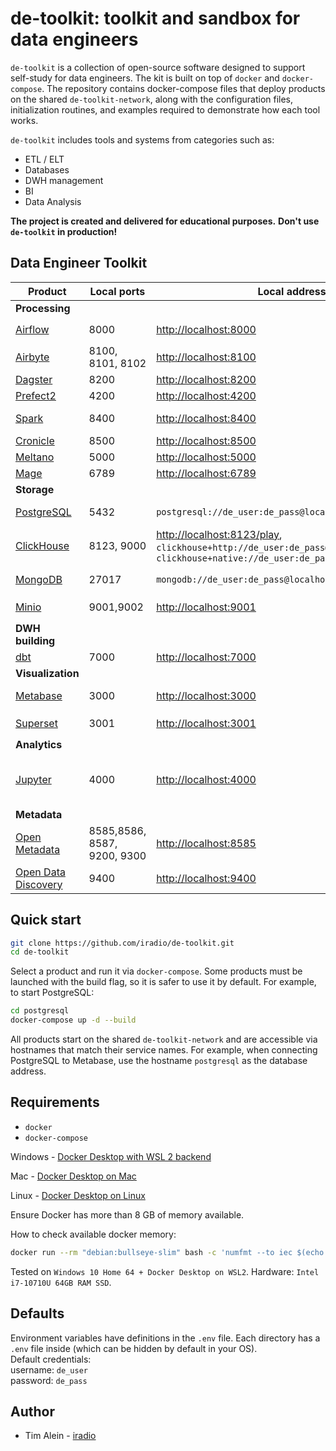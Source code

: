 # de-toolkit: toolkit and sandbox for data engineers
`de-toolkit` is a collection of open-source software designed to support self-study for data engineers. The kit is built on top of `docker` and `docker-compose`.
The repository contains docker-compose files that deploy products on the shared `de-toolkit-network`, along with the configuration files, initialization routines, and examples required to demonstrate how each tool works.

`de-toolkit` includes tools and systems from categories such as:
- ETL / ELT
- Databases
- DWH management
- BI
- Data Analysis

**The project is created and delivered for educational purposes.**
**Don't use `de-toolkit` in production!**

## Data Engineer Toolkit
| Product | Local ports | Local address | Credentials | Internal hostname |
| --- | --- | --- | --- | --- | 
| **Processing** |
| [Airflow](./airflow) | 8000 | [http://localhost:8000](http://localhost:8000) | l: `de_user`, p: `de_pass` | airflow* |
| [Airbyte](./airbyte) | 8100, 8101, 8102 | [http://localhost:8100](http://localhost:8100)|  l: `de_user`, p: `de_pass`  | airbyte* |
| [Dagster](./dagster) | 8200 | [http://localhost:8200](http://localhost:8200)| *no auth* | dagster |
| [Prefect2](./prefect2) | 4200 | [http://localhost:4200](http://localhost:4200) | *no auth* [Docs](https://docs.prefect.io/)  | prefect* |
| [Spark](./spark) | 8400 | [http://localhost:8400](http://localhost:8400) | *no auth* — see [spark/readme.md](./spark/readme.md) | spark, `spark://spark:7077` |
| [Cronicle](./cronicle) | 8500 |  [http://localhost:8500](http://localhost:8500) | l: `admin`, p: `admin`  | cronicle |
| [Meltano](./meltano/) | 5000 | [http://localhost:5000](http://localhost:5000) | *no auth* | meltano* |
| [Mage](./mage/) | 6789 | [http://localhost:6789](http://localhost:6789) | *no auth* | mage |
| **Storage** |
| [PostgreSQL](./postgresql) | 5432 |  `postgresql://de_user:de_pass@localhost:5432/de` | db: `de`, l: `de_user`, p: `de_pass` | postgresql | 
| [ClickHouse](./clickhouse/) | 8123, 9000 | [http://localhost:8123/play](http://localhost:8123/play), `clickhouse+http://de_user:de_pass@localhost:8123/de`, `clickhouse+native://de_user:de_pass@localhost:9000/de` | db: `de`, l: `de_user`, p: `de_pass` | clickhouse |
| [MongoDB](./mongodb/) | 27017 | `mongodb://de_user:de_pass@localhost:27017/de` | db: `de`, l: `de_user`, p: `de_pass` | mongodb |
| [Minio](./minio/) | 9001,9002 |  [http://localhost:9001](http://localhost:9001) | l: `de_user`, p: `de_password` | minio |
| **DWH building** |
| [dbt](./dbt/) | 7000 | [http://localhost:7000](http://localhost:7000) | *no auth* | dbt* |
| **Visualization** |
| [Metabase](./metabase/) | 3000 | [http://localhost:3000](http://localhost:3000) | *set user on first start* | metabase |  
| [Superset](./superset/) | 3001 | [http://localhost:3001](http://localhost:3001) | l: `de_user`, p: `de_pass` | superset* |
| **Analytics** |
| [Jupyter](./jupyter/) | 4000 |  [http://localhost:4000](http://localhost:4000) | p: `de_pass` [change password instruction](./jupyter/notebooks/change_jypyter_pass.ipynb) | jupyter |
| **Metadata** |
| [Open Metadata](./openmetadata/) | 8585,8586, 8587, 9200, 9300|  [http://localhost:8585](http://localhost:8585) | l: `admin`, p: `admin` | omd-* |
| [Open Data Discovery](./opendatadiscovery/) | 9400 |  [http://localhost:9400](http://localhost:9400) | no auth | odd-* |

## Quick start
``` bash
git clone https://github.com/iradio/de-toolkit.git
cd de-toolkit
```
Select a product and run it via `docker-compose`. Some products must be launched with the build flag, so it is safer to use it by default. For example, to start PostgreSQL:
```bash
cd postgresql
docker-compose up -d --build
```

All products start on the shared `de-toolkit-network` and are accessible via hostnames that match their service names.
For example, when connecting PostgreSQL to Metabase, use the hostname `postgresql` as the database address.

## Requirements
- `docker`
- `docker-compose`

Windows - [Docker Desktop with WSL 2 backend](https://docs.docker.com/desktop/windows/wsl/)

Mac - [Docker Desktop on Mac](https://docs.docker.com/desktop/install/mac-install/)

Linux - [Docker Desktop on Linux](https://docs.docker.com/desktop/install/linux-install/)

Ensure Docker has more than 8 GB of memory available.

How to check available docker memory:
``` bash
docker run --rm "debian:bullseye-slim" bash -c 'numfmt --to iec $(echo $(($(getconf _PHYS_PAGES) * $(getconf PAGE_SIZE))))' 
```
Tested on `Windows 10 Home 64 + Docker Desktop on WSL2`. Hardware: `Intel i7-10710U 64GB RAM SSD`.


## Defaults 
Environment variables have definitions in the `.env` file. Each directory has a `.env` file inside (which can be hidden by default in your OS).  
Default credentials:  
username: `de_user`  
password: `de_pass`  


## Author
- Tim Alein - [iradio](https://github.com/iradio)

